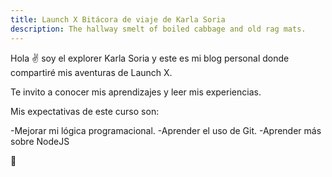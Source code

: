 ```yaml
---
title: Launch X Bitácora de viaje de Karla Soria
description: The hallway smelt of boiled cabbage and old rag mats.
---
```


Hola ✌️  soy el explorer Karla Soria y este es mi blog personal donde compartiré mis aventuras de Launch X.

Te invito a conocer mis aprendizajes y leer mis experiencias.

Mis expectativas de este curso son:

  -Mejorar mi lógica programacional.
  -Aprender el uso de Git.
  -Aprender más sobre NodeJS
  
  

🚀
